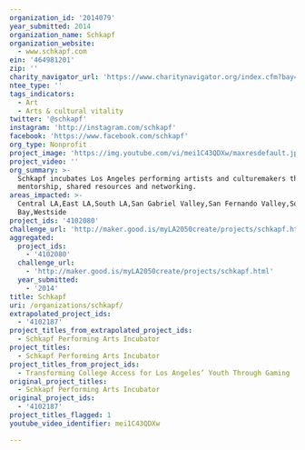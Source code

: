 ```yaml
---
organization_id: '2014079'
year_submitted: 2014
organization_name: Schkapf
organization_website:
  - www.schkapf.com
ein: '464981201'
zip: ''
charity_navigator_url: 'https://www.charitynavigator.org/index.cfm?bay=search.profile&ein=464981201'
ntee_type: ''
tags_indicators:
  - Art
  - Arts & cultural vitality
twitter: '@schkapf'
instagram: 'http://instagram.com/schkapf'
facebook: 'https://www.facebook.com/schkapf'
org_type: Nonprofit
project_image: 'https://img.youtube.com/vi/mei1C43QDXw/maxresdefault.jpg'
project_video: ''
org_summary: >-
  Schkapf incubates Los Angeles performing artists and culturemakers through
  mentorship, shared resources and networking.
areas_impacted: >-
  Central LA,East LA,South LA,San Gabriel Valley,San Fernando Valley,South
  Bay,Westside
project_ids: '4102080'
challenge_url: 'http://maker.good.is/myLA2050create/projects/schkapf.html'
aggregated:
  project_ids:
    - '4102080'
  challenge_url:
    - 'http://maker.good.is/myLA2050create/projects/schkapf.html'
  year_submitted:
    - '2014'
title: Schkapf
uri: /organizations/schkapf/
extrapolated_project_ids:
  - '4102187'
project_titles_from_extrapolated_project_ids:
  - Schkapf Performing Arts Incubator
project_titles:
  - Schkapf Performing Arts Incubator
project_titles_from_project_ids:
  - Transforming College Access for Los Angeles’ Youth Through Gaming
original_project_titles:
  - Schkapf Performing Arts Incubator
original_project_ids:
  - '4102187'
project_titles_flagged: 1
youtube_video_identifier: mei1C43QDXw

---
```

